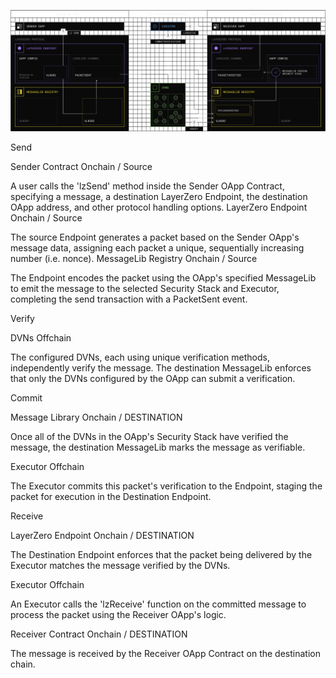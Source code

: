 ![alt text](diagram.svg)


Send

Sender Contract
Onchain / Source

A user calls the 'lzSend' method inside the Sender OApp Contract, specifying a message, a destination LayerZero Endpoint, the destination OApp address, and other protocol handling options.
LayerZero Endpoint
Onchain / Source

The source Endpoint generates a packet based on the Sender OApp's message data, assigning each packet a unique, sequentially increasing number (i.e. nonce).
MessageLib Registry
Onchain / Source

The Endpoint encodes the packet using the OApp's specified MessageLib to emit the message to the selected Security Stack and Executor, completing the send transaction with a PacketSent event.

Verify

DVNs
Offchain

The configured DVNs, each using unique verification methods, independently verify the message. The destination MessageLib enforces that only the DVNs configured by the OApp can submit a verification.

Commit

Message Library
Onchain / DESTINATION

Once all of the DVNs in the OApp's Security Stack have verified the message, the destination MessageLib marks the message as verifiable.

Executor
Offchain

The Executor commits this packet's verification to the Endpoint, staging the packet for execution in the Destination Endpoint.

Receive

LayerZero Endpoint
Onchain / DESTINATION

The Destination Endpoint enforces that the packet being delivered by the Executor matches the message verified by the DVNs.

Executor
Offchain

An Executor calls the 'lzReceive' function on the committed message to process the packet using the Receiver OApp's logic.

Receiver Contract
Onchain / DESTINATION

The message is received by the Receiver OApp Contract on the destination chain.